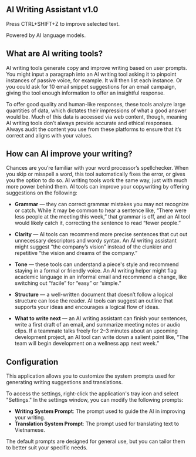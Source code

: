 ## AI Writing Assistant v1.0

Press CTRL+SHIFT+Z to improve selected text.

Powered by AI language models.

## What are AI writing tools?

AI writing tools generate copy and improve writing based on user prompts. You might input a paragraph into an AI writing tool asking it to pinpoint instances of passive voice, for example. It will then list each instance. Or you could ask for 10 email snippet suggestions for an email campaign, giving the tool enough information to offer an insightful response.

To offer good quality and human-like responses, these tools analyze large quantities of data, which dictates their impressions of what a good answer would be. Much of this data is accessed via web content, though, meaning AI writing tools don’t always provide accurate and ethical responses. Always audit the content you use from these platforms to ensure that it’s correct and aligns with your values.

## How can AI improve your writing?

Chances are you’re familiar with your word processor’s spellchecker. When you skip or misspell a word, this tool automatically fixes the error, or gives you the option to do so. AI writing tools work the same way, just with much more power behind them. AI tools can improve your copywriting by offering suggestions on the following:

-   **Grammar** — they can correct grammar mistakes you may not recognize or catch. While it may be common to hear a sentence like, “There were less people at the meeting this week,” that grammar is off, and an AI tool would likely catch it, correcting the sentence to read “fewer people.”
    
-   **Clarity**  — AI tools can recommend more precise sentences that cut out unnecessary descriptors and wordy syntax. An AI writing assistant might suggest “the company’s vision” instead of the clunkier and repetitive “the vision and dreams of the company.”
    
-   **Tone**  — these tools can understand a piece's style and recommend staying in a formal or friendly voice. An AI writing helper might flag academic language in an informal email and recommend a change, like switching out “facile” for “easy” or “simple.”
    
-   **Structure**  — a well-written document that doesn’t follow a logical structure can lose the reader. AI tools can suggest an outline that supports your ideas and encourages a logical flow of ideas.
    
-   **What to write next** —  an AI writing assistant can finish your sentences, write a first draft of an email, and summarize meeting notes or audio clips. If a teammate talks freely for 2–3 minutes about an upcoming development project, an AI tool can write down a salient point like, “The team will begin development on a wellness app next week.”

## Configuration

This application allows you to customize the system prompts used for generating writing suggestions and translations.

To access the settings, right-click the application's tray icon and select "Settings." In the settings window, you can modify the following prompts:

-   **Writing System Prompt**: The prompt used to guide the AI in improving your writing.
-   **Translation System Prompt**: The prompt used for translating text to Vietnamese.

The default prompts are designed for general use, but you can tailor them to better suit your specific needs.
